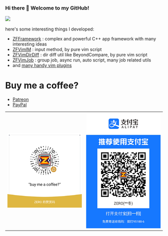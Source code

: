### Hi there 👋 Welcome to my GitHub!

<a href="https://github.com/ZSaberLv0">
  <img src="https://github-readme-stats.vercel.app/api?username=ZSaberLv0" />
</a>

here's some interesting things I developed:

* [ZFFramework](https://github.com/ZFFramework/ZFFramework) :
    complex and powerful C++ app framework with many interesting ideas
* [ZFVimIM](https://github.com/ZSaberLv0/ZFVimIM) :
    input method, by pure vim script
* [ZFVimDirDiff](https://github.com/ZSaberLv0/ZFVimDirDiff) :
    dir diff util like BeyondCompare, by pure vim script
* [ZFVimJob](https://github.com/ZSaberLv0/ZFVimJob) :
    group job, async run, auto script, many job related utils
* and [many handy vim plugins](https://github.com/ZSaberLv0?utf8=%E2%9C%93&tab=repositories&q=ZFVim)


# Buy me a coffee?

* [Patreon](https://www.patreon.com/ZSaberLv0)
* [PayPal](https://paypal.me/ZSaberLv0)

<table border=0 frame=void rules=none><tr>
<td><img src="https://raw.githubusercontent.com/ZSaberLv0/ZSaberLv0/master/img/wechat.png" /></td>
<td><img src="https://raw.githubusercontent.com/ZSaberLv0/ZSaberLv0/master/img/alipay.png" /></td>
</tr></table>

<!--
**ZSaberLv0/ZSaberLv0** is a ✨ _special_ ✨ repository because its `README.md` (this file) appears on your GitHub profile.

Here are some ideas to get you started:

- 🔭 I’m currently working on ...
- 🌱 I’m currently learning ...
- 👯 I’m looking to collaborate on ...
- 🤔 I’m looking for help with ...
- 💬 Ask me about ...
- 📫 How to reach me: ...
- 😄 Pronouns: ...
- ⚡ Fun fact: ...
-->
